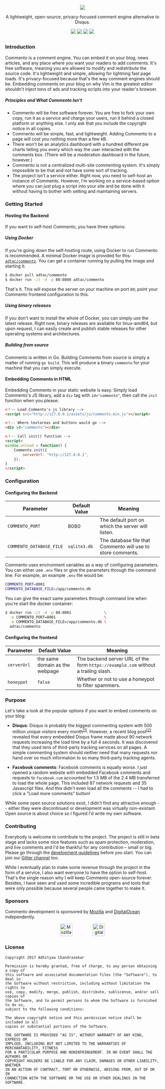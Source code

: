 <p align="center">
<img src="https://user-images.githubusercontent.com/7521600/33375172-14b21f68-d52f-11e7-9b30-477682bccf8f.png">
</p>

<p align="center">A lightweight, open-source, privacy-focused comment engine alternative to Disqus.</p>

<p align="center">
<a href="https://www.patreon.com/adtac"><img src="https://img.shields.io/badge/support-patreon-red.svg?style=for-the-badge&colorA=1e2127&colorB=e06c75&label=support"></a>
<a href="https://commento.adtac.pw"><img src="https://img.shields.io/badge/demo-live-red.svg?style=for-the-badge&colorA=1e2127&colorB=98c379&label=demo"></a>
<a href="https://gitter.im/commento-dev/commento"><img src="https://img.shields.io/badge/live-gitter-red.svg?style=for-the-badge&colorA=1e2127&colorB=c678dd&label=chat"></a>
<a href="https://hub.docker.com/r/adtac/commento/"><img src="https://img.shields.io/badge/live-commento-red.svg?style=for-the-badge&colorA=1e2127&colorB=56b6c2&label=docker"></a>
</p>

<h2 align="center"></h2>

### Introduction

Commento is a comment engine. You can embed it on your blog, news articles, and any place where you want your readers to add comments. It's free software, meaning you are allowed to modify and redistribute the source code. It's lightweight and simple, allowing for lightning fast page loads. It's privacy-focused because that's the way comment engines should be. Embedding comments on your blog on why Vim is the greatest editor shouldn't inject tons of ads and tracking scripts into your reader's browser.

##### Principles and What Commento Isn't

* Commento will be free software forever. You are free to fork your own copy, run it as a service and charge your users, run it behind a closed platform or anything else. I only ask that you include the copyright notice in all copies.
* Commento will be simple, fast, and lightweight. Adding Commento to a page will cost you nothing more than a few kB.
* There won't be an analytics dashboard with a hundred different pie charts telling you every which way the user interacted with the comments box. (There will be a moderation dashboard in the future, however.)
* Commento is not a centralized multi-site commenting system. It's simply impossible to be that and not have some sort of tracking.
* The project isn't a service either. Right now, you need to self-host an instance of Commento. However, I'm working on a service-based option where you can just plug a script into your site and be done with it without having to bother with setting and maintaining servers.

### Getting Started

#### Hosting the Backend

If you want to self-host Commento, you have three options:

##### Using Docker

If you're going down the self-hosting route, using Docker to run Commento is recommended. A minimal Docker image is provided for this: [`adtac/commento`](https://hub.docker.com/r/adtac/commento/). You can get a container running by pulling the image and starting it:

```bash
$ docker pull adtac/commento
$ docker run -it -d -p 80:8080 adtac/commento
```

That's it. This will expose the server on your machine on port `80`; point your Commento frontend configuration to this.

##### Using binary releases

If you don't want to install the whole of Docker, you can simply use the latest release. Right now, binary releases are available for linux-amd64, but upon request, I can easily create and publish stable releases for other operating systems and architectures.

##### Building from source

Commento is written in Go. Building Commento from source is simply a matter of running `go build`. This will produce a binary `commento` for your machine that you can simply execute.

#### Embedding Commento in HTML

Embedding Commento in your static website is easy. Simply load Commento's JS library, add a `div` tag with `id="commento"`, then call the `init` function when you please:

```html
<！-- Load Commento's js library -->
<script src="http://127.0.0.1/assets/js/commento.min.js"></script>
```

```html
<！-- Where textareas and buttons would go -->
<div id="commento"></div>
```

```html
<！-- Call init() function -->
<script>
window.onload = function() {
    Commento.init({
        serverUrl: "http://127.0.0.1",
    });
}
</script>
```


### Configuration

#### Configuring the Backend

| Parameter | Default Value | Meaning |
| --------- | ------------- | ------- |
| `COMMENTO_PORT` | 8080 | The default port on which the server will listen. |
| `COMMENTO_DATABASE_FILE` | `sqlite3.db` | The database file that Commento will use to store comments. |

Commento uses environment variables as a way of configuring parameters. You can either use `.env` files or give the parameters through the command line. For example, an example `.env` file would be:

```bash
COMMENTO_PORT=8001
COMMENTO_DATABASE_FILE=/app/commento.db
```

You can give the exact same parameters through command line when you're start the docker container:

```bash
$ docker run -it -d -p 80:8001               \
  -e COMMENTO_PORT=8001                      \
  -e COMMENTO_DATABASE_FILE=/app/commento.db \
  adtac/commento
```

#### Configuring the frontend

| Parameter | Default Value | Meaning |
| --------- | ------------- | ------- |
| `serverUrl` | the same domain as the webpage | The backend server URL of the form `https://example.com` without a trailing slash. |
| `honeypot` | `false` | Whether or not to use a honeypot to filter spammers. |

### Purpose

Let's take a look at the popular options if you want to embed comments on your blog:

 - **Disqus**: Disqus is probably the biggest commenting system with 500 million unique visitors every month<sup>[[1]](https://blog.disqus.com/the-numbers-of-disqus)</sup>. However, a recent blog post<sup>[[2]](http://donw.io/post/github-comments/)</sup> revealed that every embedded Disqus frame made about 90 network requests increasing the load time by a full 4 seconds. It was discovered that they used tens of third-party tracking services on all pages. A simple commenting system should neither need that many requests nor hand over so much information to so many third-party tracking agents.

 - **Facebook comments**: Facebook comments is equally worse. I just opened a random website with embedded Facebook comments and requests to `facebook.com` accounted for 1.5 MB of the 2.4 MB transferred to load the whole page. This included 87 network requests and 35 Javascript files. And this didn't even load all the comments -- I had to click a "Load more comments" button!

While some open source solutions exist, I didn't find any attractive enough -- either they were discontinued or development was virtually non-existant. Open source is about choice so I figured I'd write my own software.

### Contributing

Everybody is welcome to contribute to the project. The project is still in beta stage and lacks some nice features such as spam protection, moderation, and live comments and I'd be thankful for any contribution – small or big. Please go through the [development guidelines](docs/development.md) before you start. You can join our [Gitter channel](https://gitter.im/commento-dev/commento) too.

While I eventually plan to make some revenue through the project in the form of a service, I also want everyone to have the option to self-host. That's the single reason why I will keep Commento open-source forever. Besides, I have seen and used some incredible programs and tools that were only possible because several people came together to make it.


### Sponsors

Commento development is sponsored by [Mozilla](https://mozilla.org) and [DigitalOcean](https://www.digitalocean.com/) independently.

<p align="center">
<a href="https://www.mozilla.org/en-US/"><img src="https://user-images.githubusercontent.com/7521600/32265838-d05b2d08-bf0a-11e7-92e1-2cb183eae616.png" title="Mozilla" height="40"></a>
&nbsp; &nbsp; &nbsp; &nbsp; &nbsp; &nbsp; &nbsp; &nbsp;
<a href="https://www.digitalocean.com"><img src="https://user-images.githubusercontent.com/7521600/32265839-d093c7da-bf0a-11e7-8d99-96a940041d06.png" title="DigitalOcean" height="40"></a>
</p>

### License

```
Copyright 2017 Adhityaa Chandrasekar

Permission is hereby granted, free of charge, to any person obtaining a copy of
this software and associated documentation files (the "Software"), to deal in
the Software without restriction, including without limitation the rights to
use, copy, modify, merge, publish, distribute, sublicense, and/or sell copies of
the Software, and to permit persons to whom the Software is furnished to do so,
subject to the following conditions:

The above copyright notice and this permission notice shall be included in all
copies or substantial portions of the Software.

THE SOFTWARE IS PROVIDED "AS IS", WITHOUT WARRANTY OF ANY KIND, EXPRESS OR
IMPLIED, INCLUDING BUT NOT LIMITED TO THE WARRANTIES OF MERCHANTABILITY, FITNESS
FOR A PARTICULAR PURPOSE AND NONINFRINGEMENT. IN NO EVENT SHALL THE AUTHORS OR
COPYRIGHT HOLDERS BE LIABLE FOR ANY CLAIM, DAMAGES OR OTHER LIABILITY, WHETHER
IN AN ACTION OF CONTRACT, TORT OR OTHERWISE, ARISING FROM, OUT OF OR IN
CONNECTION WITH THE SOFTWARE OR THE USE OR OTHER DEALINGS IN THE SOFTWARE.
```
